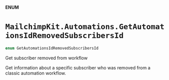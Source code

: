 **ENUM**

# `MailchimpKit.Automations.GetAutomationsIdRemovedSubscribersId`

```swift
enum GetAutomationsIdRemovedSubscribersId
```

Get subscriber removed from workflow

Get information about a specific subscriber who was removed from a classic automation workflow.
